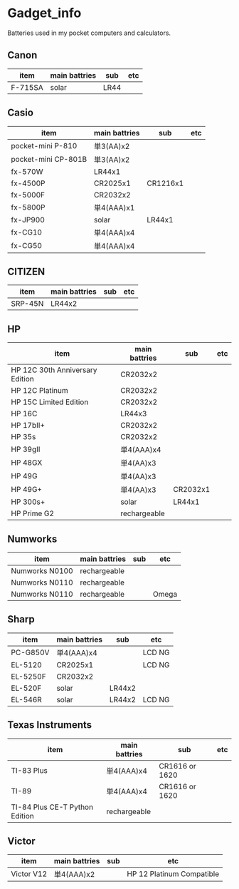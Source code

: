 # Gadget_info
Batteries used in my pocket computers and calculators.

## Canon
item | main battries | sub | etc
--- | --- | --- | ---
F-715SA | solar | LR44 |

## Casio
item | main battries | sub | etc
--- | --- | --- | ---
pocket-mini P-810 | 単3(AA)x2 | |
pocket-mini CP-801B | 単3(AA)x2 | |
fx-570W | LR44x1 | |
fx-4500P | CR2025x1 | CR1216x1 |
fx-5000F | CR2032x2 | |
fx-5800P | 単4(AAA)x1 | |
fx-JP900 | solar | LR44x1 |
fx-CG10 | 単4(AAA)x4 | |
fx-CG50 | 単4(AAA)x4 | |

## CITIZEN
item | main battries | sub | etc
--- | --- | --- | ---
SRP-45N | LR44x2 | |

## HP
item | main battries | sub | etc
--- | --- | --- | ---
HP 12C 30th Anniversary Edition | CR2032x2 | |
HP 12C Platinum | CR2032x2 | |
HP 15C Limited Edition | CR2032x2 | |
HP 16C | LR44x3 | |
HP 17bII+ | CR2032x2 | |
HP 35s | CR2032x2 | |
HP 39gII | 単4(AAA)x4 | |
HP 48GX | 単4(AA)x3 | |
HP 49G | 単4(AA)x3 | |
HP 49G+ | 単4(AA)x3 | CR2032x1 |
HP 300s+ | solar | LR44x1 |
HP Prime G2 | rechargeable | |

## Numworks
item | main battries | sub | etc
--- | --- | --- | ---
Numworks N0100 | rechargeable | |
Numworks N0110 | rechargeable | |
Numworks N0110 | rechargeable | | Omega

## Sharp
item | main battries | sub | etc
--- | --- | --- | ---
PC-G850V | 単4(AAA)x4 | | LCD NG
EL-5120 | CR2025x1 | | LCD NG
EL-5250F | CR2032x2 | |
EL-520F | solar | LR44x2 |
EL-546R | solar | LR44x2 | LCD NG

## Texas Instruments
item | main battries | sub | etc
--- | --- | --- | ---
TI-83 Plus | 単4(AAA)x4 | CR1616 or 1620 | 
TI-89 | 単4(AAA)x4 | CR1616 or 1620 | 
TI-84 Plus CE-T Python Edition | rechargeable | |

## Victor
item | main battries | sub | etc
--- | --- | --- | ---
Victor V12 | 単4(AAA)x2 | | HP 12 Platinum Compatible
